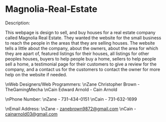 # Magnolia-Real-Estate


Description:

  This webpage is design to sell, and buy houses for a real estate company called Magnolia Real Estate. They wanted the website for the small business to reach the people in the areas that they are selling houses. The website tells a little about the company, about the owners, about the area for which they are apart of, featured listings for their houses, all listings for other peoples houses, buyers to help people buy a home, sellers to help people sell a home, a testimonial page for their customers to give a review for the company, and a contact us for the customers to contact the owner for more help on the website if needed.
  
\nWeb Designers/Web Programmers:
\nZane Christopher Brown - TheGamingMecha
\nCain Edward Arnold - Cain Arnold

\nPhone Number:
\nZane - 731-434-0151
\nCain - 731-632-1699

\nEmail Address:
\nZane - zanebrown9872@gmail.com
\nCain - cainarnold03@gmail.com
